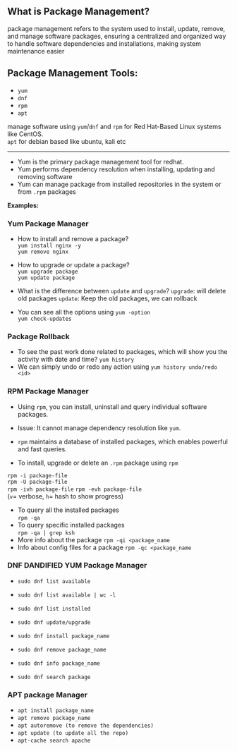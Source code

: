 ## What is Package Management?

package management refers to the system used to install, update, remove, and manage software packages, ensuring a centralized and organized way to handle software dependencies and installations, making system maintenance easier

## Package Management Tools:
- ```yum```
- ```dnf```
- ```rpm```
- ```apt```

manage software using ```yum```/```dnf``` and ```rpm``` for Red Hat-Based Linux systems like CentOS.  
```apt``` for debian based like ubuntu, kali etc  

---

- Yum is the primary package management tool for redhat.
- Yum performs dependency resolution when installing, updating and removing software
- Yum can manage package from installed repositories in the system or from ```.rpm``` packages  

__Examples:__

### Yum Package Manager

- How to install and remove a package?  
```yum install nginx -y```  
```yum remove nginx```

- How to upgrade or update a package?  
```yum upgrade package```  
```yum update package```

- What is the difference between ```update``` and ```upgrade```?
```upgrade```: will delete old packages
```update```: Keep the old packages, we can rollback

- You can see all the options using
```yum -option```  
```yum check-updates```

### Package Rollback

- To see the past work done related to packages, which will show you the activity with date and time?
```yum history```
- We can simply undo or redo any action using
```yum history undo/redo <id>```

### RPM Package Manager

- Using ```rpm```, you can install, uninstall and query individual software packages.
- Issue: It cannot manage dependency resolution like ```yum```.
- ```rpm``` maintains a database of installed packages, which enables powerful and fast queries.  

- To install, upgrade or delete an ```.rpm``` package using ```rpm```  

```rpm -i package-file```  
```rpm -U package-file```  
```rpm -ivh package-file```
```rpm -evh package-file```  
(```v```= verbose, ```h```= hash to show progress)  

- To query all the installed packages  
```rpm -qa```
- To query  specific installed packages  
```rpm -qa | grep ksh```
- More info about the package
```rpm -qi <package_name```
- Info about config files for a package
```rpm -qc <package_name```

### DNF DANDIFIED YUM Package Manager

- ```sudo dnf list available```
- ```sudo dnf list available | wc -l```
- ```sudo dnf list installed```

- ```sudo dnf update/upgrade```
- ```sudo dnf install package_name```
- ```sudo dnf remove package_name```

- ```sudo dnf info package_name```
- ```sudo dnf search package```

### APT package Manager

- ```apt install package_name```
- ```apt remove package_name```
- ```apt autoremove (to remove the dependencies)```
- ```apt update (to update all the repo)```
- ```apt-cache search apache```




